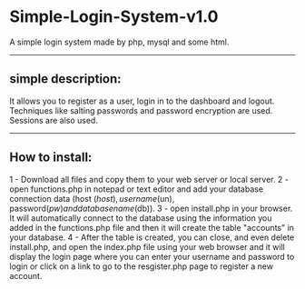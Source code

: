 # Simple-Login-System-v1.0
A simple login system made by php, mysql and some html. 

--------------------
simple description:
--------------------
It allows you to register as a user, login in to the dashboard and logout. Techniques like salting passwords and password encryption are used. Sessions are also used.

-----------------
How to install:
-----------------

1 - Download all files and copy them to your web server or local server.
2 - open functions.php in notepad or text editor and add your database connection data (host ($host), username($un), password($pw) and database name($db)). 
3 - open install.php in your browser. It will automatically connect to the database using the information you added in the functions.php file and then it will create the table "accounts" in your database. 
4 - After the table is created, you can close, and even delete install.php, and open the index.php file using your web browser and it will display the login page where you can enter your username and password to login or click on a link to go to the resgister.php page to register a new account.

